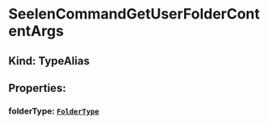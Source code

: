 # **SeelenCommandGetUserFolderContentArgs**

## **Kind: TypeAlias**

## **Properties**:

### folderType: [`FolderType`](./FolderType)
